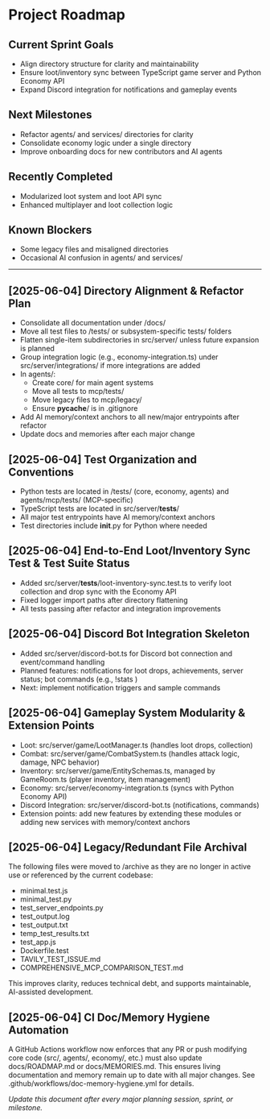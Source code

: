 # Project Roadmap

## Current Sprint Goals
- Align directory structure for clarity and maintainability
- Ensure loot/inventory sync between TypeScript game server and Python Economy API
- Expand Discord integration for notifications and gameplay events

## Next Milestones
- Refactor agents/ and services/ directories for clarity
- Consolidate economy logic under a single directory
- Improve onboarding docs for new contributors and AI agents

## Recently Completed
- Modularized loot system and loot API sync
- Enhanced multiplayer and loot collection logic

## Known Blockers
- Some legacy files and misaligned directories
- Occasional AI confusion in agents/ and services/

---

## [2025-06-04] Directory Alignment & Refactor Plan
- Consolidate all documentation under /docs/
- Move all test files to /tests/ or subsystem-specific tests/ folders
- Flatten single-item subdirectories in src/server/ unless future expansion is planned
- Group integration logic (e.g., economy-integration.ts) under src/server/integrations/ if more integrations are added
- In agents/:
  - Create core/ for main agent systems
  - Move all tests to mcp/tests/
  - Move legacy files to mcp/legacy/
  - Ensure __pycache__/ is in .gitignore
- Add AI memory/context anchors to all new/major entrypoints after refactor
- Update docs and memories after each major change

## [2025-06-04] Test Organization and Conventions
- Python tests are located in /tests/ (core, economy, agents) and agents/mcp/tests/ (MCP-specific)
- TypeScript tests are located in src/server/__tests__/
- All major test entrypoints have AI memory/context anchors
- Test directories include __init__.py for Python where needed

## [2025-06-04] End-to-End Loot/Inventory Sync Test & Test Suite Status
- Added src/server/__tests__/loot-inventory-sync.test.ts to verify loot collection and drop sync with the Economy API
- Fixed logger import paths after directory flattening
- All tests passing after refactor and integration improvements

## [2025-06-04] Discord Bot Integration Skeleton
- Added src/server/discord-bot.ts for Discord bot connection and event/command handling
- Planned features: notifications for loot drops, achievements, server status; bot commands (e.g., !stats <player>)
- Next: implement notification triggers and sample commands

## [2025-06-04] Gameplay System Modularity & Extension Points
- Loot: src/server/game/LootManager.ts (handles loot drops, collection)
- Combat: src/server/game/CombatSystem.ts (handles attack logic, damage, NPC behavior)
- Inventory: src/server/game/EntitySchemas.ts, managed by GameRoom.ts (player inventory, item management)
- Economy: src/server/economy-integration.ts (syncs with Python Economy API)
- Discord Integration: src/server/discord-bot.ts (notifications, commands)
- Extension points: add new features by extending these modules or adding new services with memory/context anchors

## [2025-06-04] Legacy/Redundant File Archival
The following files were moved to /archive as they are no longer in active use or referenced by the current codebase:
- minimal.test.js
- minimal_test.py
- test_server_endpoints.py
- test_output.log
- test_output.txt
- temp_test_results.txt
- test_app.js
- Dockerfile.test
- TAVILY_TEST_ISSUE.md
- COMPREHENSIVE_MCP_COMPARISON_TEST.md

This improves clarity, reduces technical debt, and supports maintainable, AI-assisted development.

## [2025-06-04] CI Doc/Memory Hygiene Automation
A GitHub Actions workflow now enforces that any PR or push modifying core code (src/, agents/, economy/, etc.) must also update docs/ROADMAP.md or docs/MEMORIES.md. This ensures living documentation and memory remain up to date with all major changes. See .github/workflows/doc-memory-hygiene.yml for details.

*Update this document after every major planning session, sprint, or milestone.*
